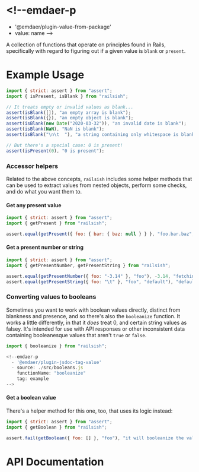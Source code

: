 # <!--emdaer-p
  - '@emdaer/plugin-value-from-package'
  - value: name
-->

A collection of functions that operate on principles found in Rails,
specifically with regard to figuring out if a given value is `blank`
or `present`.

# Example Usage

```javascript
import { strict: assert } from "assert";
import { isPresent, isBlank } from "railsish";

// It treats empty or invalid values as blank...
assert(isBlank([]), "an empty array is blank");
assert(isBlank({}), "an empty object is blank");
assert(isBlank(new Date("2020-03-32")), "an invalid date is blank");
assert(isBlank(NaN), "NaN is blank");
assert(isBlank("\n\t  "), "a string containing only whitespace is blank");

// But there's a special case: 0 is present!
assert(isPresent(0), "0 is present");
```

### Accessor helpers

Related to the above concepts, `railsish` includes some helper methods
that can be used to extract values from nested objects, perform some
checks, and do what you want them to.

#### Get any present value

```javascript
import { strict: assert } from "assert";
import { getPresent } from "railsish";

assert.equal(getPresent({ foo: { bar: { baz: null } } }, "foo.bar.baz", "quux"), "quux", "it will return a default value");
```

#### Get a present number or string

```javascript
import { strict: assert } from "assert";
import { getPresentNumber, getPresentString } from "railsish";

assert.equal(getPresentNumber({ foo: "-3.14" }, "foo"), -3.14, "fetching a numeric string will cast it");
assert.equal(getPresentString({ foo: "\t" }, "foo", "default"), "default", "whitespace-only strings are not present");
```

### Converting values to booleans

Sometimes you want to work with boolean values directly, distinct from blankness and presence,
and so there's also the `booleanize` function. It works a little differently, in that it _does_
treat 0, and certain string values as falsey. It's intended for use with API responses or
other inconsistent data containing booleanesque values that aren't `true` or `false`. 

```javascript
import { booleanize } from "railsish";

<!--emdaer-p
  - '@emdaer/plugin-jsdoc-tag-value'
  - source: ./src/booleans.js
    functionName: "booleanize"
    tag: example
-->
```

#### Get a boolean value

There's a helper method for this one, too, that uses its logic instead:

```javascript
import { strict: assert } from "assert";
import { getBoolean } from "railsish";

assert.fail(getBoolean({ foo: [] }, "foo"), "it will booleanize the value at a given path");
```

# API Documentation

<!--emdaer-p
  - '@emdaer/plugin-import'
  - path: "./.emdaer/documentation.js"
    args:
      - yarnTask: "docs:api:md"
-->

